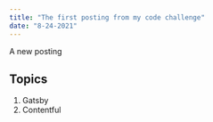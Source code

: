 ```yaml
---
title: "The first posting from my code challenge"
date: "8-24-2021"
---
```


A new posting

## Topics

1. Gatsby
2. Contentful